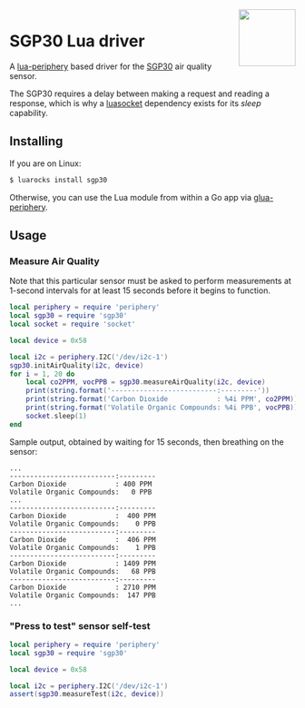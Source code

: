 <img align="right" src="sgp30.jp2" height="100">

# SGP30 Lua driver

A [lua-periphery](https://github.com/vsergeev/lua-periphery) based driver for the [SGP30](https://www.adafruit.com/product/3709) air quality sensor.

The SGP30 requires a delay between making a request and reading a response, which is why a [luasocket](https://luarocks.org/modules/luasocket/luasocket) dependency exists for its _sleep_ capability.

## Installing

If you are on Linux:

```sh
$ luarocks install sgp30
```

Otherwise, you can use the Lua module from within a Go app via [glua-periphery](https://github.com/nubix-io/gluaperiphery).

## Usage

### Measure Air Quality

Note that this particular sensor must be asked to perform measurements at 1-second intervals for at least 15 seconds before it begins to function.

```lua
local periphery = require 'periphery'
local sgp30 = require 'sgp30'
local socket = require 'socket'

local device = 0x58

local i2c = periphery.I2C('/dev/i2c-1')
sgp30.initAirQuality(i2c, device)
for i = 1, 20 do
	local co2PPM, vocPPB = sgp30.measureAirQuality(i2c, device)
	print(string.format('--------------------------:---------'))
	print(string.format('Carbon Dioxide            : %4i PPM', co2PPM))
	print(string.format('Volatile Organic Compounds: %4i PPB', vocPPB))
	socket.sleep(1)
end
```

Sample output, obtained by waiting for 15 seconds, then breathing on the sensor:

```
...
--------------------------:---------
Carbon Dioxide            : 400 PPM
Volatile Organic Compounds:   0 PPB
...
--------------------------:---------
Carbon Dioxide            :  400 PPM
Volatile Organic Compounds:    0 PPB
--------------------------:---------
Carbon Dioxide            :  406 PPM
Volatile Organic Compounds:    1 PPB
--------------------------:---------
Carbon Dioxide            : 1409 PPM
Volatile Organic Compounds:   68 PPB
--------------------------:---------
Carbon Dioxide            : 2710 PPM
Volatile Organic Compounds:  147 PPB
...
```

### "Press to test" sensor self-test

```lua
local periphery = require 'periphery'
local sgp30 = require 'sgp30'

local device = 0x58

local i2c = periphery.I2C('/dev/i2c-1')
assert(sgp30.measureTest(i2c, device))
```
